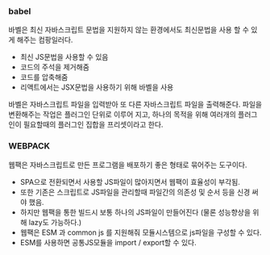 ### babel 

바벨은 최신 자바스크립트 문법을 지원하지 않는 환경에서도 최신문법을 사용 할 수 있게 해주는 컴팡일러다.

- 최신 JS문법을 사용할 수 있음
- 코드의 주석을 제거해줌
- 코드를 압축해줌
- 리액트에서는 JSX문법을 사용하기 위해 바벨을 사용

바벨은 자바스크립트 파일을 입력받아 또 다른 자바스크립트 파일을 출력해준다. 파일을 변환해주는 작업은 플러그인 단위로 이루어 지고, 하나의 목적을 위해 여러개의 플러그인이 필요할때의 플러그인 집합을 프리셋이라고 한다.

### WEBPACK

웹팩은 자바스크립트로 만든 프로그램을 배포하기 좋은 형태로 묶어주는 도구이다. 

- SPA으로 전환되면서 사용할 JS파일이 많아지면서 웹팩이 효율성이 부각됨.
- 또한 기존은 스크립트로 JS파일을 관리할때 파일간의 의존성 및 순서 등을 신경 써야 했음.
- 하지만 웹팩을 통한 빌드시 보통 하나의 JS파일이 만들어진다 (물론 성능향상을 위해 lazy도 가능하다.)
- 웹팩은 ESM 과 common js 를 지원해줘 모듈시스템으로 js파일을 구성할 수 있다.
- ESM를 사용하면 공통JS모듈을 import / export할 수 있다.